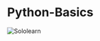 # Python-Basics

![Sololearn](https://www.google.com/imgres?imgurl=https%3A%2F%2Ficonape.com%2Fwp-content%2Fpng_logo_vector%2Fsololearn-logo.png&imgrefurl=https%3A%2F%2Ficonape.com%2Fsololearn-logo-logo-icon-svg-png.html&tbnid=Nllni-XPSCn9NM&vet=12ahUKEwjMm4ikoKf1AhVF-4UKHejZBFAQMygQegUIARDLAQ..i&docid=vCW52Xsn0aWufM&w=600&h=600&itg=1&q=Sololearn&ved=2ahUKEwjMm4ikoKf1AhVF-4UKHejZBFAQMygQegUIARDLAQ)